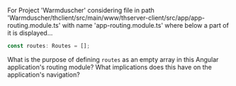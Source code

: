 For Project 'Warmduscher' considering file in path 'Warmduscher/thclient/src/main/www/thserver-client/src/app/app-routing.module.ts' with name 'app-routing.module.ts' where below a part of it is displayed... 

```typescript
const routes: Routes = [];
```

What is the purpose of defining `routes` as an empty array in this Angular application's routing module? What implications does this have on the application's navigation?